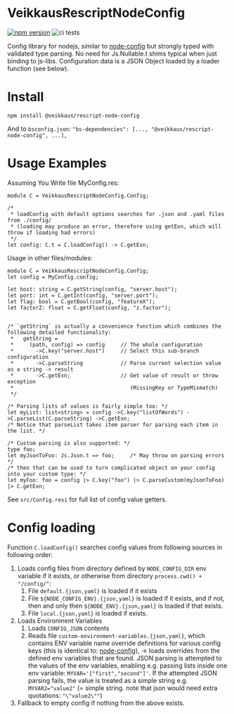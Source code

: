 # VeikkausRescriptNodeConfig
[![npm version][npmimg]][npm]
![ci tests](https://github.com/veikkaus/rescript-node-config/actions/workflows/tests.yml/badge.svg)

Config library for nodejs, similar to [node-config](https://github.com/lorenwest/node-config) but strongly typed with validated type parsing. No need for Js.Nullable.t shims typical when just binding to js-libs. Configuration data is a JSON Object loaded by a loader function (see below).


# Install
```
npm install @veikkaus/rescript-node-config
```
And to `bsconfig.json`: `"bs-dependencies": [..., "@veikkaus/rescript-node-config", ...],`


# Usage Examples

Assuming You Write file MyConfig.res:
```rescript
module C = VeikkausRescriptNodeConfig.Config;

/*
 * loadConfig with default options searches for .json and .yaml files from ./config/
 * (loading may produce an error, therefore using getExn, which will throw if loading had errors)
 */
let config: C.t = C.loadConfig() -> C.getExn;
```

Usage in other files/modules:
```rescript
module C = VeikkausRescriptNodeConfig.Config;
let config = MyConfig.config;

let host: string = C.getString(config, "server.host");
let port: int = C.getInt(config, "server.port");
let flag: bool = C.getBool(config, "featureX");
let factorZ: float = C.getFloat(config, "z.factor");


/* `getString` is actually a convenience function which combines the following detailed functionality:
 *   getString =
 *     (path, config) => config     // The whole configuration
 *       ->C.key("server.host")     // Select this sub-branch configuration
 *       ->C.parseString            // Parse current selection value as a string -> result
 *       ->C.getExn;                // Get value of result or throw exception
 *                                     (MissingKey or TypeMismatch)
 */

/* Parsing lists of values is fairly simple too: */
let myList: list<string> = config ->C.key("listOfWords") ->C.parseList(C.parseString) ->C.getExn;
/* Notice that parseList takes item parser for parsing each item in the list. */

/* Custom parsing is also supported: */
type foo;
let myJsonToFoo: Js.Json.t => foo;     /* May throw on parsing errors */
/* then that can be used to turn complicated object on your config into your custom type: */
let myFoo: foo = config |> C.key("foo") |> C.parseCustom(myJsonToFoo) |> C.getExn;
```
See `src/Config.resi` for full list of config value getters.

# Config loading

Function `C.loadConfig()` searches config values from following sources in following order:
1. Loads config files from directory defined by `NODE_CONFIG_DIR` env variable if it exists, or otherwise from directory `process.cwd() + "/config/"`:
   1. File `default.{json,yaml}` is loaded if it exists
   2. File `${NODE_CONFIG_ENV}.{json,yaml}` is loaded if it exists, and if not, then and only then `${NODE_ENV}.{json,yaml}` is loaded if that exists.
   3. File `local.{json,yaml}` is loaded if exists.
2. Loads Environment Variables
   1. Loads `CONFIG_JSON` contents
   2. Reads file `custom-environment-variables.{json,yaml}`, which contains ENV variable name override definitions for various config keys (this is identical to: [node-config](https://github.com/lorenwest/node-config/wiki/Environment-Variables#custom-environment-variables)), -> loads overrides from the defined env variables that are found.
   JSON parsing is attempted to the values of the env variables, enabling e.g. passing lists inside one env variable: `MYVAR='["first","second"]'`. If the attempted JSON parsing fails, the value is treated as a simple string e.g. `MYVAR2="value2"` (= simple string. note that json would need extra quotations: `"\"value2\""`)
3. Fallback to empty config if nothing from the above exists.


[npmimg]: https://img.shields.io/npm/v/@veikkaus/rescript-node-config.svg
[npm]: https://www.npmjs.com/package/@veikkaus/rescript-node-config
